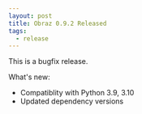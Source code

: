 ```yaml
---
layout: post
title: Obraz 0.9.2 Released
tags:
  - release
---
```


This is a bugfix release.

What's new:

* Compatiblity with Python 3.9, 3.10
* Updated dependency versions
